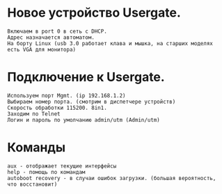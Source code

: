# Новое устройство Usergate.
	Включаем в port 0 в сеть с DHCP.
	Адрес назначается автоматом.
	На борту Linux (usb 3.0 работает клава и мышка, на старших моделях есть VGA для монитора)

# Подключение к Usergate.
	Используем порт Mgmt. (ip 192.168.1.2)
	Выбираем номер порта. (смотрим в диспетчере устройств)
	Скорость обработки 115200. 8in1.
	Заходим по Telnet
	Логин и пароль по умолчанию admin/utm (Admin/utm)

# Команды
	aux - отображает текущие интерфейсы
	help - помощь по командам
	autoboot recovery - в случаи ошибок загрузки. (большая вероятность, что восстановит)